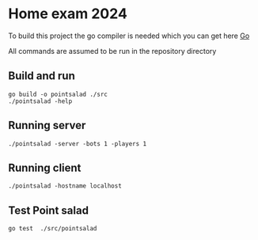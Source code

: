 # Home exam 2024

To build this project the go compiler is needed which you can get here [Go](https://go.dev/)



All commands are assumed to be run in the repository directory

## Build and run 

```console
go build -o pointsalad ./src
./pointsalad -help
```

## Running server

```console
./pointsalad -server -bots 1 -players 1
```

## Running client

```console
./pointsalad -hostname localhost
```

## Test Point salad

```console
go test  ./src/pointsalad
```